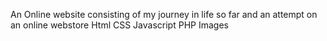 An Online website consisting of my journey in life so far and an attempt on an online webstore
Html
CSS
Javascript
PHP
Images
